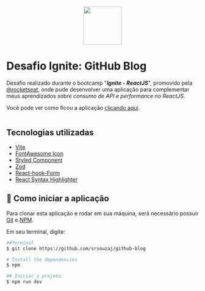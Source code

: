 
<h1 align="center">
<img src="https://i.ibb.co/C9YGJJZ/Logo.png" width="100px" alt="">
</h1>

# Desafio Ignite: GitHub Blog
Desafio realizado durante o bootcamp "***Ignite - ReactJS***", promovido pela [@rocketseat](https://www.rocketseat.com.br/), onde pude desenvolver uma aplicação para complementar meus aprendizados sobre *consumo de API e performance no ReactJS*.



Você pode ver como ficou a aplicação [clicando aqui](https://github-blog-explorer.vercel.app/).


<p align="center">
<img src="https://i.ibb.co/CVzpQRw/cf28c68d-ad61-45aa-a918-ec028ea75bf6.png" alt="" >
 </p>

## Tecnologias utilizadas

* [Vite](https://vitejs.dev/)
* [FontAwesome Icon](https://fontawesome.com/icons)
* [Styled Component](https://styled-components.com/)
* [Zod](https://github.com/colinhacks/zod)
* [React-hook-Form](https://react-hook-form.com/)
* [React Syntax Highlighter](https://react-syntax-highlighter.github.io/react-syntax-highlighter/demo/)

## 🚀 Como iniciar a aplicação

Para clonar esta aplicação e rodar em sua máquina, será necessário possuir [Git](https://git-scm.com/) e [NPM](https://www.npmjs.com/).

Em seu terminal, digite:

```bash
##Terminal
$ git clone https://github.com/srsouzaj/github-blog

# Install the dependencies
$ npm

## Iniciar o projeto
$ npm run dev